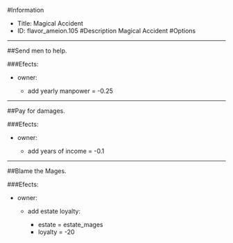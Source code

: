 #Information
 - Title: Magical Accident
 - ID: flavor_ameion.105
#Description
Magical Accident
#Options

___
##Send men to help.

###Efects:<ul><li>owner:</li><ul><li>add yearly manpower = -0.25</li></ul></ul>

___
##Pay for damages.

###Efects:<ul><li>owner:</li><ul><li>add years of income = -0.1</li></ul></ul>

___
##Blame the Mages.

###Efects:<ul><li>owner:</li><ul><li>add estate loyalty:</li><ul><li>estate = estate_mages</li><li>loyalty = -20</li></ul></ul></ul>
